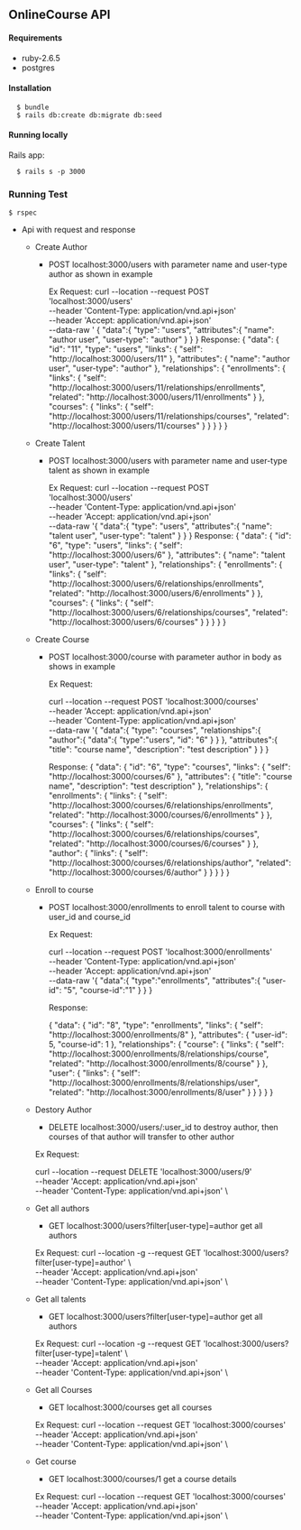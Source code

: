 ## OnlineCourse API

#### Requirements

- ruby-2.6.5 
- postgres

#### Installation

```
  $ bundle
  $ rails db:create db:migrate db:seed
```

#### Running locally

Rails app:

```
  $ rails s -p 3000 
```
### Running Test

```
$ rspec

```

* Api with request and response
  
  * Create Author

    * POST localhost:3000/users with parameter name and user-type author as shown in example 

      Ex Request: curl --location --request POST 'localhost:3000/users' \
          --header 'Content-Type: application/vnd.api+json' \
          --header 'Accept: application/vnd.api+json' \
          --data-raw ' {
                  "data":{
                      "type": "users",
                      "attributes":{
                      "name": "author user",
                          "user-type": "author"
                      }
                  }
              }
      Response:
        {
          "data": {
              "id": "11",
              "type": "users",
              "links": {
                  "self": "http://localhost:3000/users/11"
              },
              "attributes": {
                  "name": "author user",
                  "user-type": "author"
              },
              "relationships": {
                  "enrollments": {
                      "links": {
                          "self": "http://localhost:3000/users/11/relationships/enrollments",
                          "related": "http://localhost:3000/users/11/enrollments"
                      }
                  },
                  "courses": {
                      "links": {
                          "self": "http://localhost:3000/users/11/relationships/courses",
                          "related": "http://localhost:3000/users/11/courses"
                      }
                  }
              }
          }
        }
  
  * Create Talent

    * POST localhost:3000/users with parameter name and user-type talent as shown in example

      Ex Request: 
        curl --location --request POST 'localhost:3000/users' \
        --header 'Content-Type: application/vnd.api+json' \
        --header 'Accept: application/vnd.api+json' \
        --data-raw '{
            "data":{
                "type": "users",
                "attributes":{
                   "name": "talent user",
                    "user-type": "talent"
                }
            }
        }
      Response:
        {
          "data": {
              "id": "6",
              "type": "users",
              "links": {
                  "self": "http://localhost:3000/users/6"
              },
              "attributes": {
                  "name": "talent user",
                  "user-type": "talent"
              },
              "relationships": {
                  "enrollments": {
                      "links": {
                          "self": "http://localhost:3000/users/6/relationships/enrollments",
                          "related": "http://localhost:3000/users/6/enrollments"
                      }
                  },
                  "courses": {
                      "links": {
                          "self": "http://localhost:3000/users/6/relationships/courses",
                          "related": "http://localhost:3000/users/6/courses"
                      }
                  }
              }
          }
        }

  * Create Course

    * POST localhost:3000/course with parameter author in body as shows in example
      
      Ex Request:

      curl --location --request POST 'localhost:3000/courses' \
      --header 'Accept: application/vnd.api+json' \
      --header 'Content-Type: application/vnd.api+json' \
      --data-raw '{
          "data":{
              "type": "courses",
              "relationships":{
                  "author":{
                      "data":{
                          "type":"users",
                          "id": "6"
                      }
                  }
              },
              "attributes":{
                  "title": "course name",
                  "description": "test description"
              }
          }
      }

      Response:
      {
        "data": {
            "id": "6",
            "type": "courses",
            "links": {
                "self": "http://localhost:3000/courses/6"
            },
            "attributes": {
                "title": "course name",
                "description": "test description"
            },
            "relationships": {
                "enrollments": {
                    "links": {
                        "self": "http://localhost:3000/courses/6/relationships/enrollments",
                        "related": "http://localhost:3000/courses/6/enrollments"
                    }
                },
                "courses": {
                    "links": {
                        "self": "http://localhost:3000/courses/6/relationships/courses",
                        "related": "http://localhost:3000/courses/6/courses"
                    }
                },
                "author": {
                    "links": {
                        "self": "http://localhost:3000/courses/6/relationships/author",
                        "related": "http://localhost:3000/courses/6/author"
                    }
                }
            }
        }
     }


  * Enroll to course
  
    * POST localhost:3000/enrollments  to enroll talent to course with user_id and course_id

      Ex Request:

      curl --location --request POST 'localhost:3000/enrollments' \
      --header 'Content-Type: application/vnd.api+json' \
      --header 'Accept: application/vnd.api+json' \
      --data-raw '{
          "data":{
              "type":"enrollments",
              "attributes":{
                  "user-id": "5",
                  "course-id":"1"
              }
          }
      }

      Response:

      {
        "data": {
            "id": "8",
            "type": "enrollments",
            "links": {
                "self": "http://localhost:3000/enrollments/8"
            },
            "attributes": {
                "user-id": 5,
                "course-id": 1
            },
            "relationships": {
                "course": {
                    "links": {
                        "self": "http://localhost:3000/enrollments/8/relationships/course",
                        "related": "http://localhost:3000/enrollments/8/course"
                    }
                },
                "user": {
                    "links": {
                        "self": "http://localhost:3000/enrollments/8/relationships/user",
                        "related": "http://localhost:3000/enrollments/8/user"
                    }
                }
            }
        }
      }

  * Destory Author
   
    * DELETE  localhost:3000/users/:user_id to destroy author, then courses of that author will transfer to other  author

    Ex Request:

      curl --location --request DELETE 'localhost:3000/users/9' \
      --header 'Accept: application/vnd.api+json' \
      --header 'Content-Type: application/vnd.api+json' \

  
  * Get all authors

    * GET localhost:3000/users?filter[user-type]=author get all authors

    Ex Request: 
      curl --location -g --request GET 'localhost:3000/users?filter[user-type]=author' \  
      --header 'Accept: application/vnd.api+json' \
      --header 'Content-Type: application/vnd.api+json' \   

  * Get all talents

    * GET localhost:3000/users?filter[user-type]=author get all authors

    Ex Request: 
      curl --location -g --request GET 'localhost:3000/users?filter[user-type]=talent' \  
      --header 'Accept: application/vnd.api+json' \
      --header 'Content-Type: application/vnd.api+json' \   

  * Get all Courses

    * GET localhost:3000/courses get all courses

    Ex Request: 
      curl --location --request GET 'localhost:3000/courses' \
      --header 'Accept: application/vnd.api+json' \
      --header 'Content-Type: application/vnd.api+json' \    

  * Get course

    * GET localhost:3000/courses/1 get a course details

    Ex Request: 
      curl --location --request GET 'localhost:3000/courses' \
      --header 'Accept: application/vnd.api+json' \
      --header 'Content-Type: application/vnd.api+json' \      



